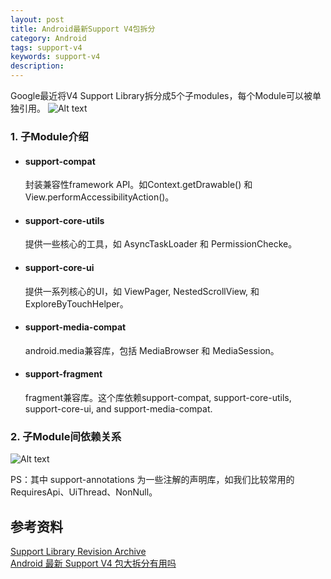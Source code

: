 ```yaml
---
layout: post
title: Android最新Support V4包拆分
category: Android
tags: support-v4
keywords: support-v4
description:
---
```


Google最近将V4 Support Library拆分成5个子modules，每个Module可以被单独引用。
![Alt text](http://winy.eicp.net/support-v4-all.png)


### 1. 子Module介绍
- #### support-compat  
  封装兼容性framework API。如Context.getDrawable() 和 View.performAccessibilityAction()。
- #### support-core-utils  
  提供一些核心的工具，如 AsyncTaskLoader 和 PermissionChecke。
- #### support-core-ui  
  提供一系列核心的UI，如 ViewPager, NestedScrollView, 和 ExploreByTouchHelper。
- #### support-media-compat
  android.media兼容库，包括 MediaBrowser 和 MediaSession。
- #### support-fragment
  fragment兼容库。这个库依赖support-compat, support-core-utils, support-core-ui, and support-media-compat.



### 2. 子Module间依赖关系
 ![Alt text](http://winy.eicp.net/support-v4-dependency.png)

PS：其中 support-annotations 为一些注解的声明库，如我们比较常用的 RequiresApi、UiThread、NonNull。

参考资料
---
[Support Library Revision Archive](https://developer.android.com/topic/libraries/support-library/rev-archive.html#24-2-0-v4-refactor)  
[Android 最新 Support V4 包大拆分有用吗](http://b.codekk.com/detail/Trinea/Android%20%E6%9C%80%E6%96%B0%20Support%20V4%20%E5%8C%85%E5%A4%A7%E6%8B%86%E5%88%86%E6%9C%89%E7%94%A8%E5%90%97%EF%BC%9F)

